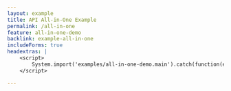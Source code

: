 ```yaml
---
layout: example
title: API All-in-One Example
permalink: /all-in-one
feature: all-in-one-demo
backlink: example-all-in-one
includeForms: true
headextras: |
    <script>
        System.import('examples/all-in-one-demo.main').catch(function(err) { console.error(err); });
    </script>

---
```

